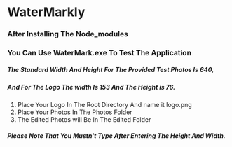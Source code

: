 # WaterMarkly

### After Installing The Node_modules
### You Can Use WaterMark.exe To Test The Application

##### The Standard Width And Height For The Provided Test Photos Is 640,
##### And For The Logo The width Is 153 And The Height is 76.

1. Place Your Logo In The Root Directory And name it logo.png
1. Place Your Photos In The Photos Folder
1. The Edited Photos will Be In The Edited Folder

##### Please Note That You Mustn't Type <px> After Entering The Height And Width.